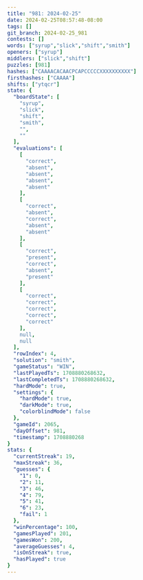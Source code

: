 ```yaml
---
title: "981: 2024-02-25"
date: 2024-02-25T08:57:48-08:00
tags: []
git_branch: 2024-02-25_981
contests: []
words: ["syrup","slick","shift","smith"]
openers: ["syrup"]
middlers: ["slick","shift"]
puzzles: [981]
hashes: ["CAAAACACAACPCAPCCCCCXXXXXXXXXX"]
firsthashes: ["CAAAA"]
shifts: ["ytqcr"]
state: {
  "boardState": [
    "syrup",
    "slick",
    "shift",
    "smith",
    "",
    ""
  ],
  "evaluations": [
    [
      "correct",
      "absent",
      "absent",
      "absent",
      "absent"
    ],
    [
      "correct",
      "absent",
      "correct",
      "absent",
      "absent"
    ],
    [
      "correct",
      "present",
      "correct",
      "absent",
      "present"
    ],
    [
      "correct",
      "correct",
      "correct",
      "correct",
      "correct"
    ],
    null,
    null
  ],
  "rowIndex": 4,
  "solution": "smith",
  "gameStatus": "WIN",
  "lastPlayedTs": 1708880268632,
  "lastCompletedTs": 1708880268632,
  "hardMode": true,
  "settings": {
    "hardMode": true,
    "darkMode": true,
    "colorblindMode": false
  },
  "gameId": 2065,
  "dayOffset": 981,
  "timestamp": 1708880268
}
stats: {
  "currentStreak": 19,
  "maxStreak": 36,
  "guesses": {
    "1": 0,
    "2": 11,
    "3": 46,
    "4": 79,
    "5": 41,
    "6": 23,
    "fail": 1
  },
  "winPercentage": 100,
  "gamesPlayed": 201,
  "gamesWon": 200,
  "averageGuesses": 4,
  "isOnStreak": true,
  "hasPlayed": true
}
---
```

<!-- more -->
